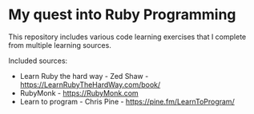 # My quest into Ruby Programming
This repository includes various code learning exercises that I complete from multiple learning sources.

Included sources:
* Learn Ruby the hard way - Zed Shaw - https://LearnRubyTheHardWay.com/book/
* RubyMonk - https://RubyMonk.com
* Learn to program - Chris Pine - https://pine.fm/LearnToProgram/

